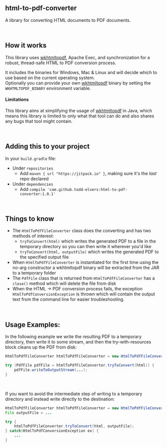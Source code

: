 html-to-pdf-converter
---------------------------------

A library for converting HTML documents to PDF documents.

<br/>

## How it works

This library uses [wkhtmltopdf](https://wkhtmltopdf.org/), Apache Exec, and synchronization for a robust, thread-safe HTML to PDF conversion process.

It includes the binaries for Windows, Mac & Linux and will decide which to use based on the current operating system.  
Optionally you can provide your own [wkhtmltopdf](https://wkhtmltopdf.org/) binary by setting the `WKHTMLTOPDF_BINARY` environment variable.

#### Limitations

This library aims at simplifying the usage of [wkhtmltopdf](https://wkhtmltopdf.org/) in Java, which means this library is limited to only
what that tool can do and also shares any bugs that tool might contain.

<br/>

## Adding this to your project

In your `build.gradle` file:
* Under `repositories`
    * Add `maven { url "https://jitpack.io" }`, making sure it's the _last_ repo declared
* Under `dependencies`
    * Add `compile 'com.github.todd-elvers:html-to-pdf-converter:1.0.1'`
    
<br/>

## Things to know

* The `HtmlToPdfFileConverter` class does the converting and has two methods of interest:
  * `tryToConvert(html)` which writes the generated PDF to a file in the temporary directory so you can then write it wherever you'd like
  * `tryToConvert(html, outputFile)` which writes the generated PDF to the specified output file
* When `HtmlToPdfFileConverter` is instantiated for the first time using the no-arg constructor a wkhtmltopdf binary will be extracted from the JAR to a temporary folder
* The `PdfFile` class that is returned from `HtmlToPdfFileConverter` has a `close()` method which will delete the file from disk
* When the HTML -> PDF conversion process fails, the exception `HtmlToPdfConversionException` is thrown which will contain the output
text from the command line for easier troubleshooting.

<br/>

## Usage Examples:

In the following example we write the resulting PDF to a temporary directory, then write it to some stream, and then the try-with-resources block
cleans up the PDF from disk:

```java
HtmlToPdfFileConverter htmlToPdfFileConverter = new HtmlToPdfFileConverter();

try (PdfFile pdfFile = htmlToPdfFileConverter.tryToConvert(html)) {
    pdfFile.writeToOutputStream(...);
}
```

<br/>

If you want to avoid the intermediate step of writing to a temporary directory and instead write directly to the destination:

```java
HtmlToPdfFileConverter htmlToPdfFileConverter = new HtmlToPdfFileConverter();
File outputFile = ...

try {
    htmlToPdfFileConverter.tryToConvert(html, outputFile);
} catch(HtmlToPdfConversionException ex) {
    ...
}
```
